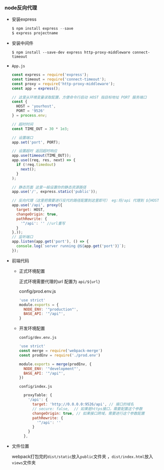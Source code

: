 ### node反向代理

- 安装express

  ```js
  $ npm install express --save
  $ express projectname
  ```

- 安装中间件

  ```
  $ npm install --save-dev express http-proxy-middleware connect-timeout
  ```

- `App.js`

  ```js
  const express = require('express');
  const timeout = require('connect-timeout');
  const proxy = require('http-proxy-middleware');
  const app = express();
  
  // 这里从环境变量读取配置，方便命令行启动 HOST 指目标地址 PORT 服务端口
  const {
    HOST = 'yourhost',
    PORT = '9526'
  } = process.env;
  
  // 超时时间
  const TIME_OUT = 30 * 1e3;
  
  // 设置端口
  app.set('port', PORT);
  
  // 设置超时 返回超时响应
  app.use(timeout(TIME_OUT));
  app.use((req, res, next) => {
    if (!req.timedout) 
      next();
    }
  );
  
  // 静态页面 这里一般设置你的静态资源路径
  app.use('/', express.static('public'));
  
  // 反向代理（这里把需要进行反代的路径配置到这里即可） eg:将/api 代理到 ${HOST}
  app.use('/api', proxy({
    target: HOST,
    changeOrigin: true,
    pathRewrite: {
      '^/api': '' //url重写
    }
  },));
  // 监听端口
  app.listen(app.get('port'), () => {
    console.log(`server running @${app.get('port')}`);
  });
  ```

- 前端代码

  - 正式环境配置

    正式环境需要代理的url 配置为  `api/${url}`

    config/prod.env.js

    ```js
    'use strict'
    module.exports = {
      NODE_ENV: '"production"',
      BASE_API: '"/api"',
    }
    
    ```

  - 开发环境配置

    `config/dev.env.js`

    ```js
    'use strict'
    const merge = require('webpack-merge')
    const prodEnv = require('./prod.env')
    
    module.exports = merge(prodEnv, {
      NODE_ENV: '"development"',
      BASE_API: '"/api"',
    })
    
    ```



    `config/index.js`

    ```js
      proxyTable: {
        '/api': {
          target: 'http://0.0.0.0:9526/api', // 接口的域名
          // secure: false,  // 如果是https接口，需要配置这个参数
          changeOrigin: true, // 如果接口跨域，需要进行这个参数配置
          pathRewrite: {
            '^/api': ''
          }
        }
      },
    ```

- 文件位置

  webpack打包完的`dist/static`放入`public`文件夹 ，`dist/index.html`放入`views`文件夹